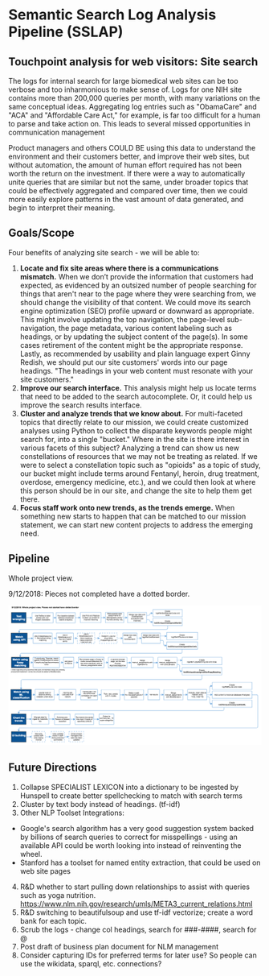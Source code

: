 # Semantic Search Log Analysis Pipeline (SSLAP)

## Touchpoint analysis for web visitors: Site search

The logs for internal search for large biomedical web sites can be too verbose and too inharmonious to make sense of. Logs for one NIH site contains more than 200,000 queries per month, with many variations on the same conceptual ideas. Aggregating log entries such as "ObamaCare" and "ACA" and "Affordable Care Act," for example, is far too difficult for a human to parse and take action on. This leads to several missed opportunities in communication management 

Product managers and others COULD BE using this data to understand the environment and their customers better, and improve their web sites, but without automation, the amount of human effort required has not been worth the return on the investment. If there were a way to automatically unite queries that are similar but not the same, under broader topics that could be effectively aggregated and compared over time, then we could more easily explore patterns in the vast amount of data generated, and begin to interpret their meaning.

## Goals/Scope 

Four benefits of analyzing site search - we will be able to:

1. **Locate and fix site areas where there is a communications mismatch.** When we don’t provide the information that customers had expected, as evidenced by an outsized number of people searching for things that aren't near to the page where they were searching from, we should change the visibility of that content. We could move its search engine optimization (SEO) profile upward or downward as appropriate. This might involve updating the top navigation, the page-level sub-navigation, the page metadata, various content labeling such as headings, or by updating the subject content of the page(s). In some cases retirement of the content might be the appropriate response. Lastly, as recommended by usability and plain language expert Ginny Redish, we should put our site customers' words into our page headings. "The headings in your web content must resonate with your site customers."
2. **Improve our search interface.** This analysis might help us locate terms that need to be added to the search autocomplete. Or, it could help us improve the search results interface.
3. **Cluster and analyze trends that we know about.** For multi-faceted topics that directly relate to our mission, we could create customized analyses using Python to collect the disparate keywords people might search for, into a single "bucket." Where in the site is there interest in various facets of this subject? Analyzing a trend can show us new constellations of resources that we may not be treating as related. If we were to select a constellation topic such as "opioids" as a topic of study, our bucket might include terms around Fentanyl, heroin, drug treatment, overdose, emergency medicine, etc.), and we could then look at where this person should be in our site, and change the site to help them get there.
4. **Focus staff work onto new trends, as the trends emerge.** When something new starts to happen that can be matched to our mission statement, we can start new content projects to address the emerging need.


## Pipeline

Whole project view.

9/12/2018: Pieces not completed have a dotted border.

![Contact Dan for assistance](searchLogAnalysisPipeline.png "Pipeline")

## Future Directions
1. Collapse SPECIALIST LEXICON into a dictionary to be ingested by Hunspell to create better spellchecking to match with search terms
2. Cluster by text body instead of headings. (tf-idf)
3. Other NLP Toolset Integrations: 
  + Google's search algorithm has a very good suggestion system backed by billions of search queries to correct for misspellings - using an available API could be worth looking into instead of reinventing the wheel.
  + Stanford has a toolset for named entity extraction, that could be used on web site pages
4. R&D whether to start pulling down relationships to assist with queries such as yoga nutrition. https://www.nlm.nih.gov/research/umls/META3_current_relations.html
5. R&D switching to beautifulsoup and use tf-idf vectorize; create a word bank for each topic.
6. Scrub the logs - change col headings, search for ###-####, search for \@
7. Post draft of business plan document for NLM management
8. Consider capturing IDs for preferred terms for later use? So people can use the wikidata, sparql, etc. connections?
